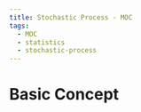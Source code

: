 ```yaml
---
title: Stochastic Process - MOC
tags:
  - MOC
  - statistics
  - stochastic-process
---
```

# Basic Concept

